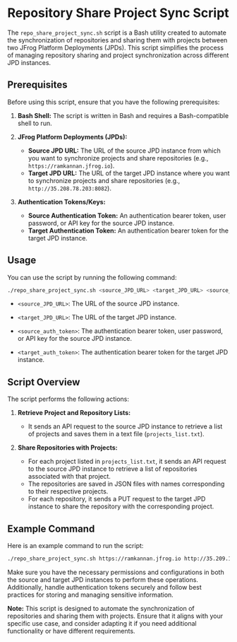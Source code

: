 # Repository Share Project Sync Script

The `repo_share_project_sync.sh` script is a Bash utility created to automate the synchronization of repositories and sharing them with projects between two JFrog Platform Deployments (JPDs). This script simplifies the process of managing repository sharing and project synchronization across different JPD instances.

## Prerequisites

Before using this script, ensure that you have the following prerequisites:

1. **Bash Shell:** The script is written in Bash and requires a Bash-compatible shell to run.

2. **JFrog Platform Deployments (JPDs):**
    - **Source JPD URL:** The URL of the source JPD instance from which you want to synchronize projects and share repositories (e.g., `https://ramkannan.jfrog.io`).
    - **Target JPD URL:** The URL of the target JPD instance where you want to synchronize projects and share repositories (e.g., `http://35.208.78.203:8082`).

3. **Authentication Tokens/Keys:**
    - **Source Authentication Token:** An authentication bearer token, user password, or API key for the source JPD instance.
    - **Target Authentication Token:** An authentication bearer token for the target JPD instance.

## Usage

You can use the script by running the following command:

```bash
./repo_share_project_sync.sh <source_JPD_URL> <target_JPD_URL> <source_auth_token> <target_auth_token>
```

- `<source_JPD_URL>`: The URL of the source JPD instance.

- `<target_JPD_URL>`: The URL of the target JPD instance.

- `<source_auth_token>`: The authentication bearer token, user password, or API key for the source JPD instance.

- `<target_auth_token>`: The authentication bearer token for the target JPD instance.

## Script Overview

The script performs the following actions:

1. **Retrieve Project and Repository Lists:**
    - It sends an API request to the source JPD instance to retrieve a list of projects and saves them in a text file (`projects_list.txt`).

2. **Share Repositories with Projects:**
    - For each project listed in `projects_list.txt`, it sends an API request to the source JPD instance to retrieve a list of repositories associated with that project.
    - The repositories are saved in JSON files with names corresponding to their respective projects.
    - For each repository, it sends a PUT request to the target JPD instance to share the repository with the corresponding project.

## Example Command

Here is an example command to run the script:

```bash
./repo_share_project_sync.sh https://ramkannan.jfrog.io http://35.209.109.173:8082 <source_token> <target_token>
```

Make sure you have the necessary permissions and configurations in both the source and target JPD instances to perform these operations. Additionally, handle authentication tokens securely and follow best practices for storing and managing sensitive information.

**Note:** This script is designed to automate the synchronization of repositories and sharing them with projects. Ensure that it aligns with your specific use case, and consider adapting it if you need additional functionality or have different requirements.